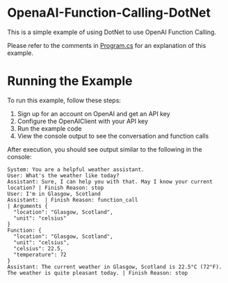 # OpenaAI-Function-Calling-DotNet
This is a simple example of using DotNet to use OpenAI Function Calling.

Please refer to the comments in [Program.cs](https://github.com/SunnyRx/OpenaAI-Function-Calling-DotNet/blob/main/Program.cs) for an explanation of this example.

# Running the Example
To run this example, follow these steps:

1. Sign up for an account on OpenAI and get an API key
2. Configure the OpenAIClient with your API key
3. Run the example code
4. View the console output to see the conversation and function calls

After execution, you should see output similar to the following in the console:
```
System: You are a helpful weather assistant.
User: What's the weather like today?
Assistant: Sure, I can help you with that. May I know your current location? | Finish Reason: stop
User: I'm in Glasgow, Scotland
Assistant:  | Finish Reason: function_call
| Arguments {
  "location": "Glasgow, Scotland",
  "unit": "celsius"
}
Function: {
  "location": "Glasgow, Scotland",
  "unit": "celsius",
  "celsius": 22.5,
  "temperature": 72
}
Assistant: The current weather in Glasgow, Scotland is 22.5°C (72°F). The weather is quite pleasant today. | Finish Reason: stop
```
